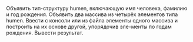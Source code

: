 Объявить тип-структуру humen, включающую имя человека, фамилию и год рождения. Объявить два массива из четырёх элементов типа humen. Ввести с консоли или из файла элементы одного массива и построить на их основе другой, упорядочив эле-менты по годам рождения. Вывести результат.
